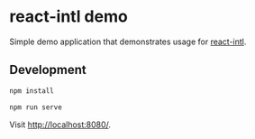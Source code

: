 # react-intl demo

Simple demo application that demonstrates usage for [react-intl](https://formatjs.io/).

## Development

```bash
npm install

npm run serve
```

Visit [http://localhost:8080/](http://localhost:8080/).